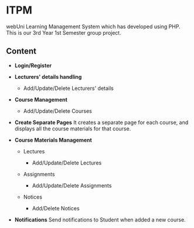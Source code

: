 # ITPM

webUni Learning Management System which has developed using PHP.
This is our 3rd Year 1st Semester group project.

##  Content  ##

* **Login/Register**

* **Lecturers' details handling**
	* Add/Update/Delete Lecturers' details
	
* **Course Management**
	* Add/Update/Delete Courses
	
* **Create Separate Pages**
	It creates a separate page for each course, and displays all the course materials for that course.
	
* **Course Materials Management**
	* Lectures
		* Add/Update/Delete Lectures
	
	* Assignments
		* Add/Update/Delete Assignments
	
	* Notices
		* Add/Delete Notices
		
* **Notifications**
	Send notifications to Student when added a new course.
